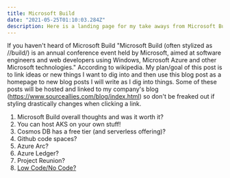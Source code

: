 ```yaml
---
title: Microsoft Build
date: "2021-05-25T01:10:03.284Z"
description: Here is a landing page for my take aways from Microsoft Build
---
```


If you haven't heard of Microsoft Build "Microsoft Build (often stylized as //build/) is an annual conference event held by Microsoft, aimed at software engineers and web developers using Windows, Microsoft Azure and other Microsoft technologies." According to wikipedia. My plan/goal of this post is to link ideas or new things I want to dig into and then use this blog post as a homepage to new blog posts I will write as I dig into things. Some of these posts will be hosted and linked to my company's blog (https://www.sourceallies.com/blog/index.html) so don't be freaked out if styling drastically changes when clicking a link. 

1. Microsoft Build overall thoughts and was it worth it? 
2. You can host AKS on your own stuff!
3. Cosmos DB has a free tier (and serverless offering)?
4. Github code spaces? 
5. Azure Arc?
6. Azure Ledger? 
7. Project Reunion?
8. [Low Code/No Code?](https://www.azurebarista.com/microsoft-power-apps/)